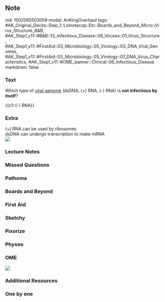 ## Note
nid: 1502065503059
model: AnKingOverhaul
tags: #AK_Original_Decks::Step_1::Lolnotacop::Etc::Boards_and_Beyond_Micro::Virus_Structure_B&B, #AK_Step1_v11::#B&B::13_Infectious_Disease::06_Viruses::01_Virus_Structure, #AK_Step1_v11::#FirstAid::03_Microbiology::05_Virology::03_DNA_Viral_Genomes, #AK_Step1_v11::#FirstAid::03_Microbiology::05_Virology::07_DNA_Virus_Characteristics, #AK_Step1_v11::#OME_banner::Clinical::06_Infectious_Disease
markdown: false

### Text
Which type of <u>viral genome</u> (dsDNA, (+) RNA, (-) RNA) is
<b>not infectious by itself</b>?
<div>
  {{c1::(-) RNA}}
</div>

### Extra
<div>
  (+) RNA can be used by ribosomes
</div>
<div>
  dsDNA can undergo transcription to make mRNA
</div><img src="paste-7932804595912.jpg">

### Lecture Notes


### Missed Questions


### Pathoma


### Boards and Beyond


### First Aid


### Sketchy


### Pixorize


### Physeo


### OME
<div class="ome-widget">
  <a href=
  "https://onlinemeded.org/spa/infectious-disease?ref=anki"><img src="_OME_AnkiFlashcards_Topic_4.png"></a>
</div>

### Additional Resources


### One by one

